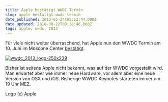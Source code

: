 ```yaml
---
title: Apple bestätigt WWDC Termin
slug: apple-bestatigt-wwdc-termin
date_published: 2013-05-24T05:52:44.000Z
date_updated: 2018-08-22T09:38:48.000Z
tags: apple, wwdc, 2013
---
```


Für viele nicht weiter überraschend, hat Apple nun den WWDC Termin am 10. Juni im Moscone Center [bestätigt](http://allthingsd.com/20130523/apples-wwdc-keynote-scheduled-for-monday-june-10/).

[![wwdc_2013_logo-250x239](//picdump.thafaker.de/2013/05/wwdc_2013_logo-250x239.jpg)](__GHOST_URL__/apple-bestatigt-wwdc-termin/wwdc_2013_logo-250x239/)

Bisher ist seitens Apple nicht bekannt, was auf der WWDC vorgestellt wird. Man erwartet aber wie immer neue Hardware, vor allem aber eine neue Version von OSX und iOS. Bisherige WWDC Keynotes starteten immer um 19 Uhr MEZ.

Logo (c) Apple
